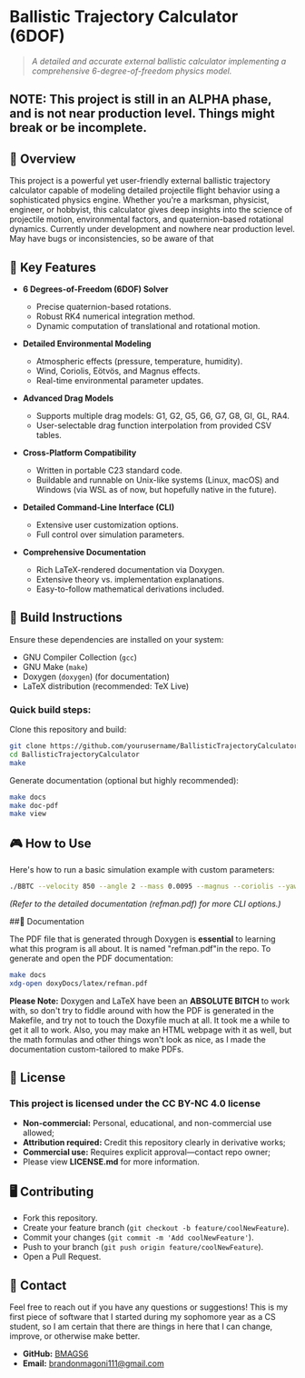 
# Ballistic Trajectory Calculator (6DOF)

> *A detailed and accurate external ballistic calculator implementing a comprehensive 6-degree-of-freedom physics model.*
## NOTE: This project is still in an ALPHA phase, and is not near production level. Things might break or be incomplete.
## 📖 Overview

This project is a powerful yet user-friendly external ballistic trajectory calculator capable of modeling detailed projectile flight behavior using a sophisticated physics engine. Whether you're a marksman, physicist, engineer, or hobbyist, this calculator gives deep insights into the science of projectile motion, environmental factors, and quaternion-based rotational dynamics.
Currently under development and nowhere near production level. May have bugs or inconsistencies, so be aware of that
## 🚀 Key Features

- **6 Degrees-of-Freedom (6DOF) Solver**
  - Precise quaternion-based rotations.
  - Robust RK4 numerical integration method.
  - Dynamic computation of translational and rotational motion.

- **Detailed Environmental Modeling**
  - Atmospheric effects (pressure, temperature, humidity).
  - Wind, Coriolis, Eötvös, and Magnus effects.
  - Real-time environmental parameter updates.

- **Advanced Drag Models**
  - Supports multiple drag models: G1, G2, G5, G6, G7, G8, GI, GL, RA4.
  - User-selectable drag function interpolation from provided CSV tables.

- **Cross-Platform Compatibility**
  - Written in portable C23 standard code.
  - Buildable and runnable on Unix-like systems (Linux, macOS) and Windows (via WSL as of now,
  but hopefully native in the future).

- **Detailed Command-Line Interface (CLI)**
  - Extensive user customization options.
  - Full control over simulation parameters.

- **Comprehensive Documentation**
  - Rich LaTeX-rendered documentation via Doxygen.
  - Extensive theory vs. implementation explanations.
  - Easy-to-follow mathematical derivations included.

## 🔧 Build Instructions

Ensure these dependencies are installed on your system:

- GNU Compiler Collection (`gcc`)
- GNU Make (`make`)
- Doxygen (`doxygen`) (for documentation)
- LaTeX distribution (recommended: TeX Live)

### Quick build steps:

Clone this repository and build:

```bash
git clone https://github.com/yourusername/BallisticTrajectoryCalculator.git
cd BallisticTrajectoryCalculator
make
```

Generate documentation (optional but highly recommended):

```bash
make docs
make doc-pdf
make view
```

## 🎮 How to Use

Here's how to run a basic simulation example with custom parameters:

```bash
./BBTC --velocity 850 --angle 2 --mass 0.0095 --magnus --coriolis --yawRepose
```

*(Refer to the detailed documentation (refman.pdf) for more CLI options.)*

##‍🔬 Documentation

The PDF file that is generated through Doxygen is **essential** to learning what this program is all about.
It is named "refman.pdf"in the repo.
To generate and open the PDF documentation:

```bash
make docs
xdg-open doxyDocs/latex/refman.pdf
```
**Please Note:**
Doxygen and LaTeX have been an **ABSOLUTE BITCH** to work with, so don't
try to fiddle around with  how the PDF is generated in the Makefile, and try not to touch
the Doxyfile much at all. It took me a while to get it all to work.
Also, you may make an HTML webpage with it as well, but the math formulas and other
things won't look as nice, as I made the documentation custom-tailored to make PDFs.
## 📜 License

### This project is licensed under the **CC BY-NC 4.0** license

- **Non-commercial:** Personal, educational, and non-commercial use allowed;
- **Attribution required:** Credit this repository clearly in derivative works;
- **Commercial use:** Requires explicit approval—contact repo owner;
- Please view **LICENSE.md** for more information.

## 🖥️ Contributing

- Fork this repository.
- Create your feature branch (`git checkout -b feature/coolNewFeature`).
- Commit your changes (`git commit -m 'Add coolNewFeature'`).
- Push to your branch (`git push origin feature/coolNewFeature`).
- Open a Pull Request.

## 💬 Contact

Feel free to reach out if you have any questions or suggestions! This is my first piece of software that I started during
my sophomore year as a CS student, so I am certain that there are things in here that I can change, improve, or otherwise
make better.

- **GitHub:** [BMAGS6](https://github.com/BMAGS6)
- **Email:** brandonmagoni111@gmail.com
